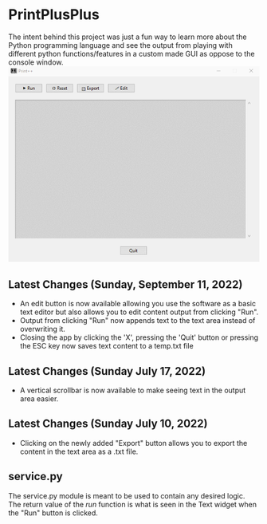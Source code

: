 # PrintPlusPlus
The intent behind this project was just a fun way to learn more about the Python programming language and see the output from playing with different python functions/features in a custom made GUI as oppose to the console window.  
![Animation showing the ability to edit the output text in PrintPlusPlus](gifs/edit-demo.gif "Text Editing in Print++")
## Latest Changes (Sunday, September 11, 2022)
- An edit button is now available allowing you use the software as a basic text editor but also allows you to edit content output from clicking "Run".
- Output from clicking "Run" now appends text to the text area instead of overwriting it.
- Closing the app by clicking the 'X', pressing the 'Quit' button or pressing the ESC key now saves text content to a temp.txt file
## Latest Changes (Sunday July 17, 2022)
- A vertical scrollbar is now available to make seeing text in the output area easier.
## Latest Changes (Sunday July 10, 2022)
- Clicking on the newly added "Export" button allows you to export the content in the text area as a .txt file.
## service.py
The service.py module is meant to be used to contain any desired logic. The return value of the *run* function is what is seen in the Text widget when the "Run" button is clicked.
